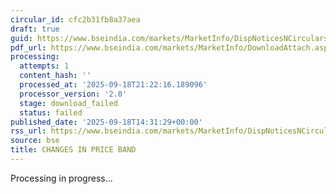 ```yaml
---
circular_id: cfc2b31fb8a37aea
draft: true
guid: https://www.bseindia.com/markets/MarketInfo/DispNoticesNCirculars.aspx?Noticeid={B2B28BA2-6A9C-42F7-8820-6FF3D5FBC111}&noticeno=20250918-55&dt=09/18/2025&icount=55&totcount=63&flag=0
pdf_url: https://www.bseindia.com/markets/MarketInfo/DownloadAttach.aspx?id=20250918-55&attachedId=
processing:
  attempts: 1
  content_hash: ''
  processed_at: '2025-09-18T21:22:16.189096'
  processor_version: '2.0'
  stage: download_failed
  status: failed
published_date: '2025-09-18T14:31:29+00:00'
rss_url: https://www.bseindia.com/markets/MarketInfo/DispNoticesNCirculars.aspx?Noticeid={B2B28BA2-6A9C-42F7-8820-6FF3D5FBC111}&noticeno=20250918-55&dt=09/18/2025&icount=55&totcount=63&flag=0
source: bse
title: CHANGES IN PRICE BAND
---
```


Processing in progress...